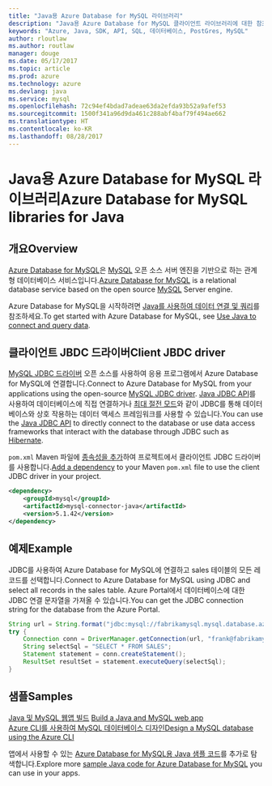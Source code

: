 ```yaml
---
title: "Java용 Azure Database for MySQL 라이브러리"
description: "Java용 Azure Database for MySQL 클라이언트 라이브러리에 대한 참조 설명서"
keywords: "Azure, Java, SDK, API, SQL, 데이터베이스, PostGres, MySQL"
author: rloutlaw
ms.author: routlaw
manager: douge
ms.date: 05/17/2017
ms.topic: article
ms.prod: azure
ms.technology: azure
ms.devlang: java
ms.service: mysql
ms.openlocfilehash: 72c94ef4bdad7adeae63da2efda93b52a9afef53
ms.sourcegitcommit: 1500f341a96d9da461c288abf4baf79f494ae662
ms.translationtype: HT
ms.contentlocale: ko-KR
ms.lasthandoff: 08/28/2017
---
```

# <a name="azure-database-for-mysql-libraries-for-java"></a><span data-ttu-id="3fe5e-104">Java용 Azure Database for MySQL 라이브러리</span><span class="sxs-lookup"><span data-stu-id="3fe5e-104">Azure Database for MySQL libraries for Java</span></span>

## <a name="overview"></a><span data-ttu-id="3fe5e-105">개요</span><span class="sxs-lookup"><span data-stu-id="3fe5e-105">Overview</span></span>

<span data-ttu-id="3fe5e-106">[Azure Database for MySQL](/azure/sql-database/sql-database-technical-overview)은 [MySQL](https://www.mysql.com/) 오픈 소스 서버 엔진을 기반으로 하는 관계형 데이터베이스 서비스입니다.</span><span class="sxs-lookup"><span data-stu-id="3fe5e-106">[Azure Database for MySQL](/azure/sql-database/sql-database-technical-overview) is a relational database service based on the open source [MySQL](https://www.mysql.com/) Server engine.</span></span> 

<span data-ttu-id="3fe5e-107">Azure Database for MySQL을 시작하려면 [Java를 사용하여 데이터 연결 및 쿼리](/azure/mysql/connect-java)를 참조하세요.</span><span class="sxs-lookup"><span data-stu-id="3fe5e-107">To get started with Azure Database for MySQL, see [Use Java to connect and query data](/azure/mysql/connect-java).</span></span>

## <a name="client-jbdc-driver"></a><span data-ttu-id="3fe5e-108">클라이언트 JBDC 드라이버</span><span class="sxs-lookup"><span data-stu-id="3fe5e-108">Client JBDC driver</span></span>

<span data-ttu-id="3fe5e-109">[MySQL JDBC 드라이버](https://dev.mysql.com/downloads/connector/j/) 오픈 소스를 사용하여 응용 프로그램에서 Azure Database for MySQL에 연결합니다.</span><span class="sxs-lookup"><span data-stu-id="3fe5e-109">Connect to Azure Database for MySQL from your applications using the open-source [MySQL JDBC driver](https://dev.mysql.com/downloads/connector/j/).</span></span> <span data-ttu-id="3fe5e-110">[Java JDBC API](https://docs.oracle.com/javase/8/docs/technotes/guides/jdbc/)를 사용하여 데이터베이스에 직접 연결하거나 [최대 절전 모드](http://hibernate.org/)와 같이 JDBC를 통해 데이터베이스와 상호 작용하는 데이터 액세스 프레임워크를 사용할 수 있습니다.</span><span class="sxs-lookup"><span data-stu-id="3fe5e-110">You can use the [Java JDBC API](https://docs.oracle.com/javase/8/docs/technotes/guides/jdbc/) to directly connect to the database or use data access frameworks that interact with the database through JDBC such as [Hibernate](http://hibernate.org/).</span></span>

<span data-ttu-id="3fe5e-111">`pom.xml` Maven 파일에 [종속성을 추가](https://maven.apache.org/guides/getting-started/index.html#How_do_I_use_external_dependencies)하여 프로젝트에서 클라이언트 JDBC 드라이버를 사용합니다.</span><span class="sxs-lookup"><span data-stu-id="3fe5e-111">[Add a dependency](https://maven.apache.org/guides/getting-started/index.html#How_do_I_use_external_dependencies) to your Maven `pom.xml` file to use the client JDBC driver in your project.</span></span>  

```XML
<dependency>
    <groupId>mysql</groupId>
    <artifactId>mysql-connector-java</artifactId>
    <version>5.1.42</version>
</dependency>
```   

## <a name="example"></a><span data-ttu-id="3fe5e-112">예제</span><span class="sxs-lookup"><span data-stu-id="3fe5e-112">Example</span></span>

<span data-ttu-id="3fe5e-113">JDBC를 사용하여 Azure Database for MySQL에 연결하고 sales 테이블의 모든 레코드를 선택합니다.</span><span class="sxs-lookup"><span data-stu-id="3fe5e-113">Connect to Azure Database for MySQL using JDBC and select all records in the sales table.</span></span> <span data-ttu-id="3fe5e-114">Azure Portal에서 데이터베이스에 대한 JDBC 연결 문자열을 가져올 수 있습니다.</span><span class="sxs-lookup"><span data-stu-id="3fe5e-114">You can get the JDBC connection string for the database from the Azure Portal.</span></span>

```java
String url = String.format("jdbc:mysql://fabrikamysql.mysql.database.azure.com:3306/fabrikamdb?verifyServerCertificate=true&useSSL=true&requireSSL=false");
try {
    Connection conn = DriverManager.getConnection(url, "frank@fabrikamysql", "aBcDeFgHiJkL");
    String selectSql = "SELECT * FROM SALES";
    Statement statement = conn.createStatement();
    ResultSet resultSet = statement.executeQuery(selectSql);
}
```

## <a name="samples"></a><span data-ttu-id="3fe5e-115">샘플</span><span class="sxs-lookup"><span data-stu-id="3fe5e-115">Samples</span></span>

<span data-ttu-id="3fe5e-116">[Java 및 MySQL 웹앱 빌드](/azure/app-service-web/app-service-web-tutorial-java-mysql) </span><span class="sxs-lookup"><span data-stu-id="3fe5e-116">[Build a Java and MySQL web app](/azure/app-service-web/app-service-web-tutorial-java-mysql) </span></span>  
[<span data-ttu-id="3fe5e-117">Azure CLI를 사용하여 MySQL 데이터베이스 디자인</span><span class="sxs-lookup"><span data-stu-id="3fe5e-117">Design a MySQL database using the Azure CLI</span></span>](/azure/mysql/tutorial-design-database-using-cli)   

<span data-ttu-id="3fe5e-118">앱에서 사용할 수 있는 [Azure Database for MySQL용 Java 샘플 코드](https://azure.microsoft.com/resources/samples/?platform=java&term=mysql)를 추가로 탐색합니다.</span><span class="sxs-lookup"><span data-stu-id="3fe5e-118">Explore more [sample Java code for Azure Database for MySQL](https://azure.microsoft.com/resources/samples/?platform=java&term=mysql) you can use in your apps.</span></span>
